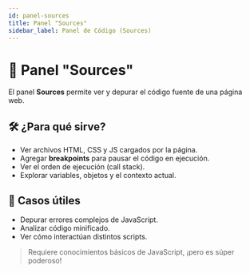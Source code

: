 ```yaml
---
id: panel-sources
title: Panel "Sources"
sidebar_label: Panel de Código (Sources)
---
```


# 🧠 Panel "Sources"

El panel **Sources** permite ver y depurar el código fuente de una página web.

## 🛠️ ¿Para qué sirve?

- Ver archivos HTML, CSS y JS cargados por la página.
- Agregar **breakpoints** para pausar el código en ejecución.
- Ver el orden de ejecución (call stack).
- Explorar variables, objetos y el contexto actual.

## 🎯 Casos útiles

- Depurar errores complejos de JavaScript.
- Analizar código minificado.
- Ver cómo interactúan distintos scripts.

> Requiere conocimientos básicos de JavaScript, ¡pero es súper poderoso!
